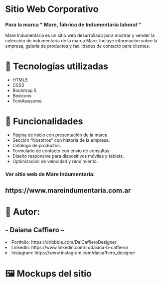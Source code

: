 <h1> Sitio Web Corporativo </h1>
<h3>Para la marca " Mare, fábrica de Indumentaria laboral "</h3>
<p>Mare Indumentaria es un sitio web desarrollado para mostrar y vender la colección de indumentaria de la marca Mare. Incluye información sobre la empresa, galería de productos y facilidades de contacto para clientes.</p>
<h1>🔹 Tecnologías utilizadas </h1>
<ul>
  <li>HTML5</li>
  <li>CSS3</li>
  <li>Bootstrap 5</li>
  <li>Boxicons</li>
  <li>FontAwesome</li>
</ul>
<h1>🔹 Funcionalidades </h1>
<ul>
  <li>Página de inicio con presentación de la marca.</li>
  <li>Sección “Nosotros” con historia de la empresa.</li>
  <li>Catálogo de productos.</li>
  <li>Formulario de contacto con envío de consultas.</li>
  <li>Diseño responsive para dispositivos móviles y tablets.</li>
  <li>Optimización de velocidad y rendimiento.</li>
</ul>

<h3> Ver sitio web de Mare Indumentaria: </h3>
<h2>https://www.mareindumentaria.com.ar</h2>

<h1>🔹 Autor: </h1>
<h2> - Daiana Caffiero – </h2>
  <li>Portfolio: https://dribbble.com/DaiCaffieroDesigner</li>
  <li>LinkedIn: https://www.linkedin.com/in/daiana-b-caffiero/</li>
  <li>Instagram: https://www.instagram.com/daicaffiero_designer</li>

<h1> 🖼️ Mockups del sitio </h1>



